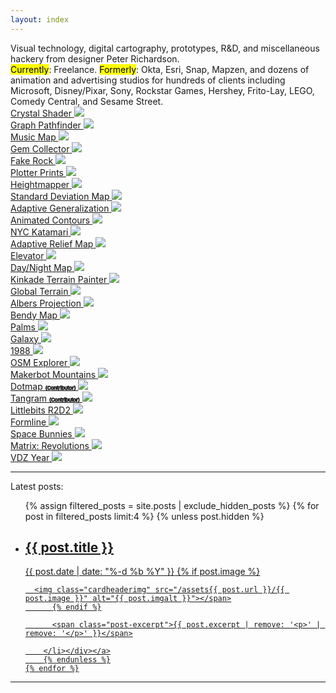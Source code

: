 ```yaml
---
layout: index
---
```


<style>
  .subtitle {
    flex-basis: 100%;
    font-size: 8px;
    -webkit-text-stroke: 1px;
  }
  body {
    justify-content: center;
  }
</style>

<div class="index-intro">
Visual technology, digital cartography, prototypes, R&D, and miscellaneous hackery from designer Peter Richardson.
</div>
<div class="index-intro-sub">
<mark>Currently</mark>: Freelance. <mark>Formerly</mark>: Okta, Esri, Snap, Mapzen, and dozens of animation and advertising studios for hundreds of clients including Microsoft, Disney/Pixar, Sony, Rockstar Games, Hershey, Frito-Lay, LEGO, Comedy Central, and Sesame Street.
</div>

<div class="grid">

<a href="https://meetar.github.io/reverse-parallax-shader/">
<div>
<span class="title">Crystal Shader</span>
<img src="assets/the-prototype-trap/prototype.jpg">
</div>
</a>

<!--
<a href="">
<div>
<span class="title">  Audubon Bird Explorer</span>
  <img src="img/audubonMBE.jpg">
</div>
</a>
-->

<a href="case-studies#pathfinder">
<div>
<span class="title">Graph Pathfinder</span>
<img src="img/screenshot2.jpg">
</div>
</a>

<a href="case-studies#musicmap">
<div>
<span class="title">Music Map</span>
<img src="assets/case-studies/musicmap.jpg">
</div>
</a>

<!--
<a href="">
<div>
<span class="title">Bendix Sapphire</span>
<img src="img/bendix.jpg">
</div>
</a>
-->

<a href="http://meetar.github.io/gem-collector">
<div>
<span class="title">Gem Collector</span>
<img src="img/gemcollector.jpg">
</div>
</a>

<a href="/fake-rock/">
<div>
<span class="title">Fake Rock</span>
<img src="img/rock.jpg">
</div>
</a>

<a href="/plotter/">
<div>
<span class="title">Plotter Prints</span>
<img src="img/plotter.jpg">
</div>
</a>

<a href="http://tangrams.github.io/heightmapper">
<div>
<span class="title">Heightmapper</span>
<img src="img/heightmapper.jpg">
</div>
</a>

<a href="https://tangrams.github.io/terrain-demos/?url=styles/green-stdev.yaml#10/57.0719/-126.2290">
<div>
<span class="title">Standard Deviation Map</span>
<img src="img/stddev.jpg">
</div>
</a>

<a href="https://tangrams.github.io/terrain-demos/?url=styles/green-selectiveblur.yaml#10/57.0719/-126.2290">
<div>
<span class="title">Adaptive Generalization</span>
<img src="img/generalization.jpg">
</div>
</a>

<a href="https://tangrams.github.io/terrain-demos/?url=styles/contours.yaml#12/37.8773/-121.9290">
<div>
<span class="title">Animated Contours</span>
<img src="img/contour.jpg">
</div>
</a>

<a href="https://meetar.github.io/projection-tests/?katamari.yaml#15/40.7477/-73.9866">
<div>
<span class="title">NYC Katamari</span>
<img src="img/katamari.jpg">
</div>
</a>

<a href="https://meetar.github.io/heightmap-demos/adaptive.html">
<div>
<span class="title">Adaptive Relief Map</span>
<img src="img/adaptive.jpg">
</div>
</a>

<a href="http://meetar.github.io/elevator">
<div>
<span class="title">Elevator</span>
<img src="img/elevator.jpg">
</div>
</a>

<a href="https://tangrams.github.io/carousel/?daynight#15/40.7076/-74.0094">
<div>
<span class="title">Day/Night Map</span>
<img src="img/daynight.jpg">
</div>
</a>

<a href="https://tangrams.github.io/kinkade/">
<div>
<span class="title">Kinkade Terrain Painter</span>
<img src="img/kinkade.jpg">
</div>
</a>

<a href="https://meetar.github.io/globe-terrain/">
<div>
<span class="title">Global Terrain</span>
<img src="img/globeterrain.jpg">
</div>
</a>

<a href="https://meetar.github.io/albers/">
<div>
<span class="title">Albers Projection</span>
<img src="assets/escape-from-mercator/albers.jpg">
</div>
</a>

<a href="https://meetar.github.io/bendy-map/">
<div>
<span class="title">Bendy Map</span>
<img src="img/bendymap.jpg">
</div>
</a>

<a href="https://meetar.github.io/siggraph-maps/?palms.yaml/#15">
<div>
<span class="title">Palms</span>
<img src="img/palms.jpg">
</div>
</a>

<a href="https://meetar.github.io/siggraph-maps/?galaxy.yaml/#15">
<div>
<span class="title">Galaxy</span>
<img src="img/galaxy.jpg">
</div>
</a>

<a href="https://meetar.github.io/siggraph-maps/?1988.yaml/#15">
<div>
<span class="title">1988</span>
<img src="img/1988.jpg">
</div>
</a>

<a href="https://tangrams.github.io/explorer/#14.0/40.7238/-73.9881/kind/major_road">
<div>
<span class="title">OSM Explorer</span>
<img src="img/explorer.jpg">
</div>
</a>

<a href="/makerbot-mountains/">
<div>
<span class="title">Makerbot Mountains</span>
<img src="img/diablo.jpg">
</div>
</a>

<a href="https://github.com/meetar/dotmap">
<div>
<span class="title">Dotmap</span>
<span class="subtitle">(Contributor)</span>
<img src="img/dotmap.jpg">
</div>
</a>

<a href="https://mapzen.com/products/tangram/">
<div>
<span class="title">Tangram</span>
<span class="subtitle">(Contributor)</span>
<img src="img/tangram.jpg">
</div>
</a>

<a href="https://github.com/meetar/littlebits-r2d2-controls">
<div>
<span class="title">Littlebits R2D2</span>
<img src="img/r2.jpg">
</div>
</a>

<!-- <a href="https://github.com/meetar/manhattan-project">
<div>
<span class="title">Manhattan Project</span>
<img src="img/manhattan.jpg">
</div>
</a> -->

<a href="/formline/">
<div>
<span class="title">Formline</span>
<img src="img/formline.jpg">
</div>
</a>

<a href="/spacebunnies/">
<div>
<span class="title">Space Bunnies</span>
<img src="img/spacebunnies.jpg">
</div>
</a>

<a href="/matrix/">
<div>
<span class="title">Matrix: Revolutions</span>
<img src="img/matrix.jpg">
</div>
</a>

<a href="https://vimeo.com/manage/videos/79354708">
<div>
<span class="title">VDZ Year</span>

<img src="img/vdz.jpg">
</div>
</a>

</div>


<hr>

<div class="comments">Latest posts:</div>

  <ul class="post-cards">
    {% assign filtered_posts = site.posts | exclude_hidden_posts %}
    {% for post in filtered_posts limit:4 %}
    {% unless post.hidden %}
      <a class="post-link" href="{{ post.url | prepend: site.baseurl }}" aria-label="{{ post.aria-label }}"><div class="border"><li class="post-card">
          <h2>
            {{ post.title }}
          </h2>
          <span class="post-meta">{{ post.date | date: "%-d %b %Y" }}</span>
          {% if post.image %}<span class="post-img">
      
      <img class="cardheaderimg" src="/assets{{ post.url }}/{{ post.image }}" alt="{{ post.imgalt }}"></span>
          {% endif %}

          <span class="post-excerpt">{{ post.excerpt | remove: '<p>' | remove: '</p>' }}</span>

        </li></div></a>
        {% endunless %}
    {% endfor %}
  </ul>

<hr>

